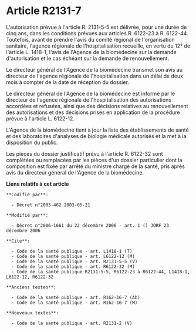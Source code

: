# Article R2131-7

L'autorisation prévue à l'article R. 2131-5-5 est délivrée, pour une durée de cinq ans, dans les conditions prévues aux
articles R. 6122-23 à R. 6122-44. Toutefois, avant de prendre l'avis du comité régional de l'organisation sanitaire, l'agence
régionale de l'hospitalisation recueille, en vertu du 12° de l'article L. 1418-1, l'avis de l'Agence de la biomédecine sur la
demande d'autorisation et le cas échéant sur la demande de renouvellement.

Le directeur général de l'Agence de la biomédecine transmet son avis au directeur de l'agence régionale de l'hospitalisation
dans un délai de deux mois à compter de la date de réception du dossier.

Le directeur général de l'Agence de la biomédecine est informé par le directeur de l'agence régionale de l'hospitalisation
des autorisations accordées et refusées, ainsi que des décisions relatives au renouvellement des autorisations et des
décisions prises en application de la procédure prévue à l'article L. 6122-12.

L'Agence de la biomédecine tient à jour la liste des établissements de santé et des laboratoires d'analyses de biologie
médicale autorisés et la met à la disposition du public.

Les pièces du dossier justificatif prévu à l'article R. 6122-32 sont complétées ou remplacées par les pièces d'un dossier
particulier dont la composition est fixée par arrêté du ministre chargé de la santé, pris après avis du directeur général de
l'Agence de la biomédecine.

**Liens relatifs à cet article**

	**Codifié par**:

	  - Décret n°2003-462 2003-05-21

	**Modifié par**:

	  - Décret n°2006-1661 du 22 décembre 2006 - art. 1 () JORF 23 décembre 2006

	**Cite**:

	  - Code de la santé publique - art. L1418-1 (T)
	  - Code de la santé publique - art. L6122-12 (M)
	  - Code de la santé publique - art. R2131-5-5 (V)
	  - Code de la santé publique - art. R6122-32 (M)
	  - Code de la santé publique R2131-5-5, R6122-23 à R6122-44, L1418-1, L6122-12, R6122-32

	**Anciens textes**:

	  - Code de la santé publique - art. R162-16-7 (Ab)
	  - Code de la santé publique - art. R162-16-7 (M)

	**Nouveaux textes**:

	  - Code de la santé publique - art. R2131-2 (V)
